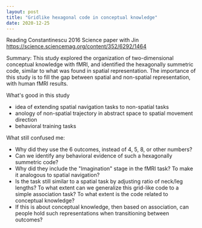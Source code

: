 ```yaml
---
layout: post
title: "Gridlike hexagonal code in conceptual knowledge"
date: 2020-12-25
---
```


Reading Constantinescu 2016 Science paper with Jin
https://science.sciencemag.org/content/352/6292/1464

Summary: This study explored the organization of two-dimensional conceptual knowledge with fMRI, and identified the hexagonally summetric code, similar to what was found in spatial representation. The importance of this study is to fill the gap between spatial and non-spatial representation, with human fMRI results. 

What's good in this study
- idea of extending spatial navigation tasks to non-spatial tasks
- anology of non-spatial trajectory in abstract space to spatial movement direction
- behavioral training tasks


What still confused me:
- Why did they use the 6 outcomes, instead of 4, 5, 8, or other numbers?
- Can we identify any behavioral evidence of such a hexagonally summetric code?
- Why did they include the "Imagination" stage in the fMRI task? To make it analogous to spatial navigation?
- Is the task still similar to a spatial task by adjusting ratio of neck/leg lengths? To what extent can we generalize this grid-like code to a simple association task? To what extent is the code related to conceptual knowledge?
- If this is about conceptual knowledge, then based on association, can people hold such representations when transitioning between outcomes? 


